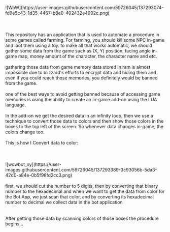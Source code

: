<br/>
<br/>
![WoW](https://user-images.githubusercontent.com/59726045/137293074-fd9e5c43-1d35-4467-b8e0-402432e4992c.png)

<br/>
<br/>
<br/>
<br/>
This repository has an application that is used to automate a procedure in some games called farming.
For farming, you should kill some NPC in-game and loot them using a toy.
to make all that works automatic, we should gather some data from the game such as (X, Y) position, facing angle in-game map, money amount of the character, the character name and etc.
<br/>
<br/>
gathering those data from game memory data stored in ram is almost impossible due to blizzard's efforts to encrypt data and hiding them and even if you could reach those memories, you definitely would be banned from the game.
<br/>
<br/>
one of the best ways to avoid getting banned because of accessing game memories is using the ability to create an in-game add-on using the LUA language.
<br/>
<br/>
In the add-on we get the desired data in an infinity loop, then we use a technique to convert those data to colors and then show those colors in the boxes to the top left of the screen. So whenever data changes in-game, the colors change too.
<br/>
<br/>
This is how I Convert data to color:<br/><br/>
<br/>
<br/>
![wowbot_xy](https://user-images.githubusercontent.com/59726045/137293389-3c93056b-5da3-42d0-a84e-0b5f98fd2cc3.png)

<br/>
<br/>
first, we should cut the number to 5 digits, then by converting that binary number to the hexadecimal and when we want to get the data from color for the Bot App, we just scan that color, and by converting its hexadecimal number to decimal we collect data in the bot application
<br/>
<br/>
<br/>
After getting those data by scanning colors of those boxes the procedure begins...

